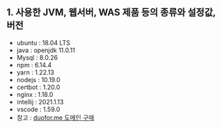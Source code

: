 ## 1. 사용한 JVM, 웹서버, WAS 제품 등의 종류와 설정값, 버전

- ubuntu : 18.04 LTS
- java : openjdk 11.0.11
- Mysql : 8.0.26
- npm : 6.14.4
- yarn : 1.22.13
- nodejs : 10.19.0
- certbot : 1.20.0
- nginx : 1.18.0
- intellij : 2021.1.13
- vscode : 1.59.0
- 참고 : [duofor.me 도메인 구매](https://kr.godaddy.com/offers/godaddy?isc=gofkkr14&countryview=1&currencyType=krw&gclid=EAIaIQobChMI7Y3DgN-38wIVx6mWCh3tyAPQEAAYASAAEgLNPfD_BwE)





